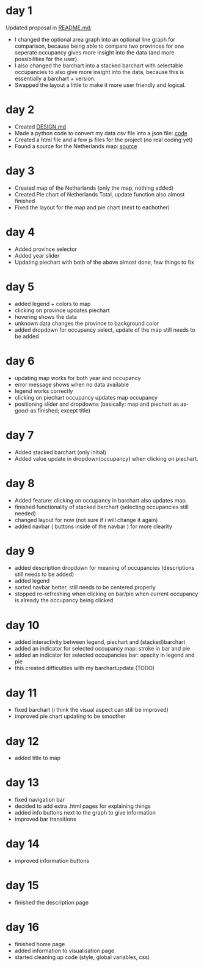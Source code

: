 # day 1
Updated proposal in [README.md](https://github.com/thomasreus97/project/blob/master/README.md);
* I changed the optional area graph into an optional line graph for comparison, because being able to compare two provinces for one seperate occupancy gives more insight into the data (and more possibilities for the user).
* I also changed the barchart into a stacked barchart with selectable occupancies to also give more insight into the data, because this is essentially a barchart + version.
* Swapped the layout a little to make it more user friendly and logical.

# day 2
* Created [DESIGN.md](https://github.com/thomasreus97/project/blob/master/DESIGN.md)
* Made a python code to convert my data csv file into a json file: [code](https://github.com/thomasreus97/project/blob/master/code/python_code/csv_to_json.py)
* Created a html file and a few js files for the project (no real coding yet)
* Found a source for the Netherlands map: [source](http://jvectormap.com/maps/countries/netherlands/)

# day 3
* Created map of the Netherlands (only the map, nothing added)
* Created Pie chart of Netherlands Total, update function also almost finished
* Fixed the layout for the map and pie chart (next to eachother)

# day 4
* Added province selector
* Added year slider
* Updating piechart with both of the above almost done, few things to fix

# day 5
* added legend + colors to map
* clicking on province updates piechart
* hovering shows the data
* unknown data changes the province to background color
* added dropdown for occupancy select, update of the map still needs to be added

# day 6
* updating map works for both year and occupancy
* error message shows when no data available
* legend works correctly
* clicking on piechart occupancy updates map occupancy
* positioning slider and dropdowns
(basically: map and piechart as as-good-as finished; except title)

# day 7
* Added stacked barchart (only initial)
* Added value update in dropdown(occupancy) when clicking on piechart.

# day 8
* Added feature: clicking on occupancy in barchart also updates map.
* finished functionality of stacked barchart (selecting occupancies still needed)
* changed layout for now (not sure if i will change it again)
* added navbar ( buttons inside of the navbar ) for more clearity

# day 9
* added description dropdown for meaning of occupancies (descriptions still needs to be added)
* added legend
* sorted navbar better, still needs to be centered properly
* stopped re-refreshing when clicking on bar/pie when current occupancy is already the occupancy being clicked

# day 10
* added interactivity between legend, piechart and (stacked)barchart
* added an indicator for selected occupancy map: stroke in bar and pie
* added an indicator for selected occupancies bar: opacity in legend and pie
* this created difficulties with my barchartupdate (TODO)

# day 11
* fixed barchart (i think the visual aspect can still be improved)
* improved pie chart updating to be smoother

# day 12
* added title to map

# day 13
* fixed navigation bar
* decided to add extra .html pages for explaining things
* added info buttons next to the graph to give information
* improved bar transitions

# day 14
* improved information buttons

# day 15
* finished the description page

# day 16
* finished home page
* added information to visualisation page
* started cleaning up code (style, global variables, css)
